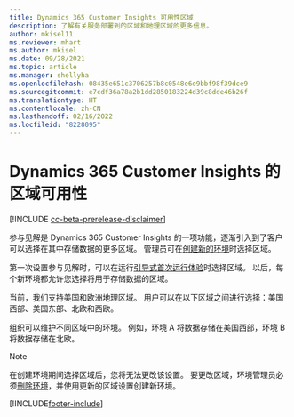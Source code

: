 ```yaml
---
title: Dynamics 365 Customer Insights 可用性区域
description: 了解有关服务部署到的区域和地理区域的更多信息。
author: mkisel11
ms.reviewer: mhart
ms.author: mkisel
ms.date: 09/28/2021
ms.topic: article
ms.manager: shellyha
ms.openlocfilehash: 08435e651c3706257b8c0548e6e9bbf98f39dce9
ms.sourcegitcommit: e7cdf36a78a2b1dd2850183224d39c8dde46b26f
ms.translationtype: HT
ms.contentlocale: zh-CN
ms.lasthandoff: 02/16/2022
ms.locfileid: "8228095"
---
```

# <a name="regional-availability-for-dynamics-365-customer-insights"></a>Dynamics 365 Customer Insights 的区域可用性

[!INCLUDE [cc-beta-prerelease-disclaimer](includes/cc-beta-prerelease-disclaimer.md)]

参与见解是 Dynamics 365 Customer Insights 的一项功能，逐渐引入到了客户可以选择在其中存储数据的更多区域。 管理员可在[创建新的环境](create-new-environment.md)时选择区域。 

第一次设置参与见解时，可以在运行[引导式首次运行体验](quickstart.md)时选择区域。 以后，每个新环境都允许您选择将用于存储数据的区域。

当前，我们支持美国和欧洲地理区域。 用户可以在以下区域之间进行选择：美国西部、美国东部、北欧和西欧。

组织可以维护不同区域中的环境。 例如，环境 A 将数据存储在美国西部，环境 B 将数据存储在北欧。

> [!NOTE]
> 在创建环境期间选择区域后，您将无法更改该设置。 要更改区域，环境管理员必须[删除环境](manage-environments-workspaces.md#delete-an-environment)，并使用更新的区域设置创建新环境。


[!INCLUDE[footer-include](../includes/footer-banner.md)]
